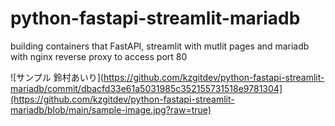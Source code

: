 # python-fastapi-streamlit-mariadb
building containers that FastAPI, streamlit with mutlit pages and mariadb with nginx reverse proxy to access port 80

![サンプル 鈴村あいり](https://github.com/kzgitdev/python-fastapi-streamlit-mariadb/commit/dbacfd33e61a5031985c352155731518e9781304](https://github.com/kzgitdev/python-fastapi-streamlit-mariadb/blob/main/sample-image.jpg?raw=true)
